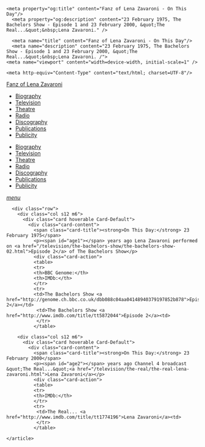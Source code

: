 <!DOCTYPE html>
<html>
<head>
<!--  Enabled DNS prefetching  -->
<meta http-equiv="x-dns-prefetch-control" content="on">

   <!-- Meta Tags properties  -->
    <meta property="og:title" content="Fanz of Lena Zavaroni - On This Day"/>
	  <meta property="og:description" content="23 February 1975, The Bachelors Show - Episode 1 and 23 February 2000, &quot;The Real...&quot;&nbsp;Lena Zavaroni." />

   <!-- Meta Tags names  -->
      <meta name="title" content="Fanz of Lena Zavaroni - On This Day"/>
	  <meta name="description" content="23 February 1975, The Bachelors Show - Episode 1 and 23 February 2000, &quot;The Real...&quot;&nbsp;Lena Zavaroni. /">
    <meta name="viewport" content="width=device-width, initial-scale=1" />

<!-- Twitter Card Meta Tags  -->
<meta name="twitter:card" content="summary" />

    <meta http-equiv="Content-Type" content="text/html; charset=UTF-8"/>

  <!-- CSS  -->
  <link rel="stylesheet" href="https://cdnjs.cloudflare.com/ajax/libs/font-awesome/4.7.0/css/font-awesome.min.css"/>
  <link href="https://fonts.googleapis.com/icon?family=Material+Icons" rel="stylesheet"/>
  <link href="/css/materialize.css" type="text/css" rel="stylesheet" media="screen,projection"/>
  <link href="/css/style.css" type="text/css" rel="stylesheet" media="screen,projection"/>

<title>On This Day: 23 February 1975 and 23 February 2000</title>
   </head>

   <body>
<nav>
<div class="nav-wrapper container" style="width:100%">
<a id="logo-container" href="/index.html" class="brand-logo truncate">Fanz of Lena Zavaroni</a>
<ul class="right hide-on-med-and-down">
<li><a href="/biography/biography.html"><i class="fa fa-female"></i> Biography</a></li>
<li><a href="/television/television.html"><i class="fa fa-television"></i> Television</a></li>
<li><a href="/theatre/theatre.html"><i class="fa fa-institution"></i> Theatre</a></li>
<li><a href="/radio/radio.html"><i class="fa fa-microphone"></i> Radio</a></li>
<li><a href="/discography/discography.html"><i class="fa fa-music"></i> Discography</a></li>
<li><a href="/publications/publications.html"><i class="fa fa-newspaper-o"></i> Publications</a></li>
<li><a href="/publicity/publicity.html"><i class="fa fa-photo"></i> Publicity</a></li>

</ul>

<ul id="nav-mobile" class="side-nav">
<li><a href="/biography/biography.html"><i class="fa fa-female"></i> Biography</a></li>
<li><a href="/television/television.html"><i class="fa fa-television"></i> Television</a></li>
<li><a href="/theatre/theatre.html"><i class="fa fa-institution"></i> Theatre</a></li>
<li><a href="/radio/radio.html"><i class="fa fa-microphone"></i> Radio</a></li>
<li><a href="/discography/discography.html"><i class="fa fa-music"></i> Discography</a></li>
<li><a href="/publications/publications.html"><i class="fa fa-newspaper-o"></i> Publications</a></li>
<li><a href="/publicity/publicity.html"><i class="fa fa-photo"></i> Publicity</a></li>

</ul>
<a href="#" data-activates="nav-mobile" class="button-collapse"><i class="material-icons">menu</i></a>
</div>
</nav>

  <main>
    <article>

      <div class="row">
        <div class="col s12 m6">
          <div class="card hoverable Card-Default">
            <div class="card-content">
              <span class="card-title"><strong>On This Day:</strong> 23 February 1975</span>
              <p><span id="age1"></span> years ago Lena Zavaroni performed on <a href="/television/the-bachelors-show/the-bachelors-show-02.html">Episode 2</a> of The Bachelors Show</p>
			  <div class="card-action">
			  <table>
			  <tr>
			  <th>BBC Genome:</th>
			  <th>IMDb:</th>
			  </tr>
			  <tr>
			  <td>The Bachelors Show <a href="http://genome.ch.bbc.co.uk/dbb088c04aa04148940379197852b878">Episode 2</a></td>
			   <td>The Bachelors Show <a href="http://www.imdb.com/title/tt5872044">Episode 2</a><td>
			   </tr>
			  </table>
  </div></div></div></div>

        <div class="col s12 m6">
          <div class="card hoverable Card-Default">
            <div class="card-content">
              <span class="card-title"><strong>On This Day:</strong> 23 February 2000</span>
              <p><span id="age2"></span> years ago Channel 4 broadcast &quot;The Real...&quot;<a href="/television/the-real/the-real-lena-zavaroni.html">Lena Zavaroni</a></p>
			  <div class="card-action">
			  <table>
			  <tr>
			  <th>IMDb:</th>
			  </tr>
			  <tr>
			   <td>The Real... <a href="http://www.imdb.com/title/tt1774196">Lena Zavaroni</a><td>
			   </tr>
			  </table>
  </div></div></div></div></div>

    </article>
  </main>

<!-- Script for calculating number of years ago -->
<script>
var dob = '19750223';
var year = Number(dob.substr(0, 4));
var month = Number(dob.substr(4, 2)) - 1;
var day = Number(dob.substr(6, 2));
var today = new Date();
var age1 = today.getFullYear() - year;
if (today.getMonth() < month || (today.getMonth() == month && today.getDate() < day)) {
  age1--;
}
document.getElementById("age1").innerHTML=age1;

var dob = '20000223';
var year = Number(dob.substr(0, 4));
var month = Number(dob.substr(4, 2)) - 1;
var day = Number(dob.substr(6, 2));
var today = new Date();
var age2 = today.getFullYear() - year;
if (today.getMonth() < month || (today.getMonth() == month && today.getDate() < day)) {
  age2--;
}
document.getElementById("age2").innerHTML=age2;
</script>

</body>

</html>
